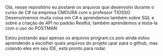 Olá, nesse repositório eu postarei os arquivos que desenvolvi
durante o curso de C# na empresa CMOURA com o professor TIOSSO
Desenvolvemos muita coisa em C# e aprendemos também sobre SQL e
sobre a criação de API no padrão Restful, também aprendemos a testa-la
com o uso do POSTMAN

Estou postando aqui apenas os arquivos program.cs pois ainda estou aprendendo
a escolher quais arquivos do projeto upar para o github, mas colando eles em seu
IDE, está pronto para rodar.
